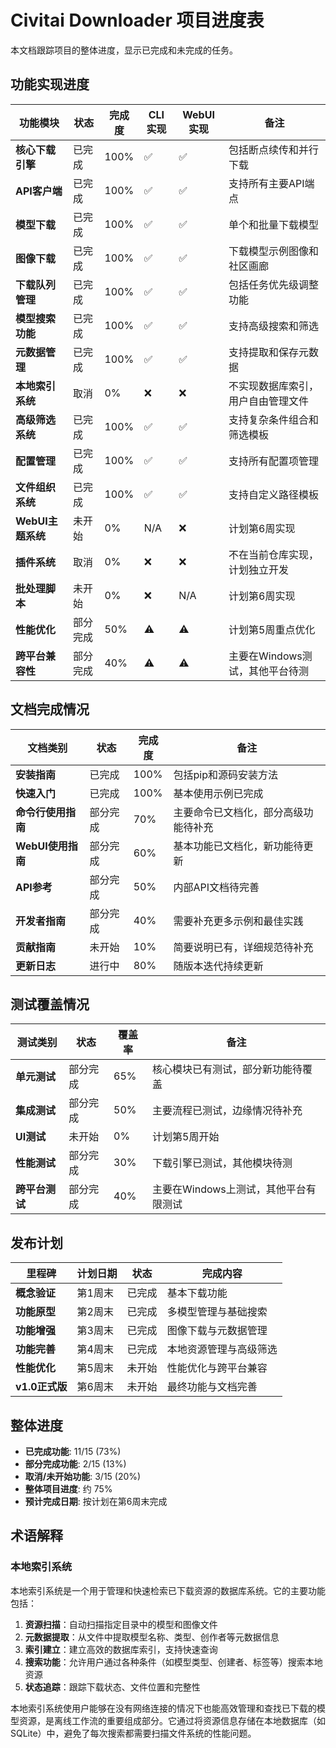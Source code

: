 # Civitai Downloader 项目进度表

本文档跟踪项目的整体进度，显示已完成和未完成的任务。

## 功能实现进度

| 功能模块          | 状态     | 完成度 | CLI实现 | WebUI实现 | 备注                               |
| ----------------- | -------- | ------ | ------- | --------- | ---------------------------------- |
| **核心下载引擎**  | 已完成   | 100%   | ✅       | ✅         | 包括断点续传和并行下载             |
| **API客户端**     | 已完成   | 100%   | ✅       | ✅         | 支持所有主要API端点                |
| **模型下载**      | 已完成   | 100%   | ✅       | ✅         | 单个和批量下载模型                 |
| **图像下载**      | 已完成   | 100%   | ✅       | ✅         | 下载模型示例图像和社区画廊         |
| **下载队列管理**  | 已完成   | 100%   | ✅       | ✅         | 包括任务优先级调整功能             |
| **模型搜索功能**  | 已完成   | 100%   | ✅       | ✅         | 支持高级搜索和筛选                 |
| **元数据管理**    | 已完成   | 100%   | ✅       | ✅         | 支持提取和保存元数据               |
| **本地索引系统**  | 取消     | 0%     | ❌       | ❌         | 不实现数据库索引，用户自由管理文件 |
| **高级筛选系统**  | 已完成   | 100%   | ✅       | ✅         | 支持复杂条件组合和筛选模板         |
| **配置管理**      | 已完成   | 100%   | ✅       | ✅         | 支持所有配置项管理                 |
| **文件组织系统**  | 已完成   | 100%   | ✅       | ✅         | 支持自定义路径模板                 |
| **WebUI主题系统** | 未开始   | 0%     | N/A     | ❌         | 计划第6周实现                      |
| **插件系统**      | 取消     | 0%     | ❌       | ❌         | 不在当前仓库实现，计划独立开发     |
| **批处理脚本**    | 未开始   | 0%     | ❌       | N/A       | 计划第6周实现                      |
| **性能优化**      | 部分完成 | 50%    | ⚠️       | ⚠️         | 计划第5周重点优化                  |
| **跨平台兼容性**  | 部分完成 | 40%    | ⚠️       | ⚠️         | 主要在Windows测试，其他平台待测    |

## 文档完成情况

| 文档类别           | 状态     | 完成度 | 备注                                 |
| ------------------ | -------- | ------ | ------------------------------------ |
| **安装指南**       | 已完成   | 100%   | 包括pip和源码安装方法                |
| **快速入门**       | 已完成   | 100%   | 基本使用示例已完成                   |
| **命令行使用指南** | 部分完成 | 70%    | 主要命令已文档化，部分高级功能待补充 |
| **WebUI使用指南**  | 部分完成 | 60%    | 基本功能已文档化，新功能待更新       |
| **API参考**        | 部分完成 | 50%    | 内部API文档待完善                    |
| **开发者指南**     | 部分完成 | 40%    | 需要补充更多示例和最佳实践           |
| **贡献指南**       | 未开始   | 10%    | 简要说明已有，详细规范待补充         |
| **更新日志**       | 进行中   | 80%    | 随版本迭代持续更新                   |

## 测试覆盖情况

| 测试类别       | 状态     | 覆盖率 | 备注                                  |
| -------------- | -------- | ------ | ------------------------------------- |
| **单元测试**   | 部分完成 | 65%    | 核心模块已有测试，部分新功能待覆盖    |
| **集成测试**   | 部分完成 | 50%    | 主要流程已测试，边缘情况待补充        |
| **UI测试**     | 未开始   | 0%     | 计划第5周开始                         |
| **性能测试**   | 部分完成 | 30%    | 下载引擎已测试，其他模块待测          |
| **跨平台测试** | 部分完成 | 40%    | 主要在Windows上测试，其他平台有限测试 |

## 发布计划

| 里程碑         | 计划日期 | 状态   | 完成内容               |
| -------------- | -------- | ------ | ---------------------- |
| **概念验证**   | 第1周末  | 已完成 | 基本下载功能           |
| **功能原型**   | 第2周末  | 已完成 | 多模型管理与基础搜索   |
| **功能增强**   | 第3周末  | 已完成 | 图像下载与元数据管理   |
| **功能完善**   | 第4周末  | 已完成 | 本地资源管理与高级筛选 |
| **性能优化**   | 第5周末  | 未开始 | 性能优化与跨平台兼容   |
| **v1.0正式版** | 第6周末  | 未开始 | 最终功能与文档完善     |

## 整体进度

- **已完成功能**: 11/15 (73%)
- **部分完成功能**: 2/15 (13%)
- **取消/未开始功能**: 3/15 (20%)
- **整体项目进度**: 约 75%
- **预计完成日期**: 按计划在第6周末完成

## 术语解释

### 本地索引系统

本地索引系统是一个用于管理和快速检索已下载资源的数据库系统。它的主要功能包括：

1. **资源扫描**：自动扫描指定目录中的模型和图像文件
2. **元数据提取**：从文件中提取模型名称、类型、创作者等元数据信息
3. **索引建立**：建立高效的数据库索引，支持快速查询
4. **搜索功能**：允许用户通过各种条件（如模型类型、创建者、标签等）搜索本地资源
5. **状态追踪**：跟踪下载状态、文件位置和完整性

本地索引系统使用户能够在没有网络连接的情况下也能高效管理和查找已下载的模型资源，是离线工作流的重要组成部分。它通过将资源信息存储在本地数据库（如SQLite）中，避免了每次搜索都需要扫描文件系统的性能问题。
